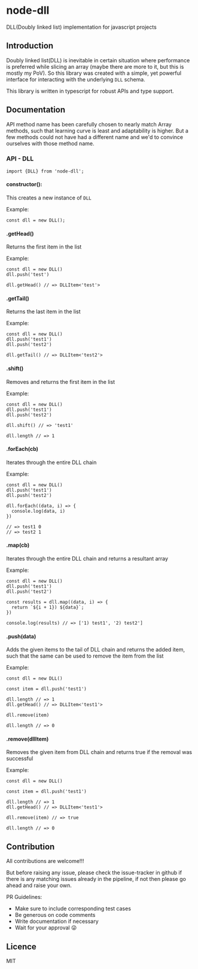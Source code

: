 # node-dll
DLL(Doubly linked list) implementation for javascript projects

## Introduction
Doubly linked list(DLL) is inevitable in certain situation where performance is preferred while slicing an array (maybe there are more to it, but this is mostly my PoV).
So this library was created with a simple, yet powerful interface for interacting with the underlying `DLL` schema.

This library is written in typescript for robust APIs and type support.


## Documentation
API method name has been carefully chosen to nearly match Array methods, such that learning curve is least and adaptability is higher. But a few methods could not have had a different name and we'd to convince ourselves with those method name.

### API - DLL

```JS
import {DLL} from 'node-dll';
```

#### constructor():   
This creates a new instance of `DLL`

Example:  

```JS
const dll = new DLL();
```

#### .getHead()
Returns the first item in the list

Example:

```JS
const dll = new DLL()
dll.push('test')

dll.getHead() // => DLLItem<'test'>
```

#### .getTail()
Returns the last item in the list

Example:

```JS
const dll = new DLL()
dll.push('test1')
dll.push('test2')

dll.getTail() // => DLLItem<'test2'>
```


#### .shift()
Removes and returns the first item in the list

Example:

```JS
const dll = new DLL()
dll.push('test1')
dll.push('test2')

dll.shift() // => 'test1'

dll.length // => 1
```

#### .forEach(cb)
Iterates through the entire DLL chain

Example:

```JS
const dll = new DLL()
dll.push('test1')
dll.push('test2')

dll.forEach((data, i) => {
  console.log(data, i)
})

// => test1 0
// => test2 1
```

#### .map(cb)
Iterates through the entire DLL chain and returns a resultant array

Example:

```JS
const dll = new DLL()
dll.push('test1')
dll.push('test2')

const results = dll.map((data, i) => {
  return `${i + 1}) ${data}`;
})

console.log(results) // => ['1) test1', '2) test2']
```

#### .push(data) 
Adds the given items to the tail of DLL chain and returns the added item, such that the same can be used to remove the item from the list

Example:

```JS
const dll = new DLL()

const item = dll.push('test1')

dll.length // => 1
dll.getHead() // => DLLItem<'test1'>

dll.remove(item)

dll.length // => 0
```

#### .remove(dllItem)
Removes the given item from DLL chain and returns true if the removal was successful

Example:

```JS
const dll = new DLL()

const item = dll.push('test1')

dll.length // => 1
dll.getHead() // => DLLItem<'test1'>

dll.remove(item) // => true

dll.length // => 0
```

## Contribution

All contributions are welcome!!!

But before raising any issue, please check the issue-tracker in github if there is any matching issues already in the pipeline, if not then please go ahead and raise your own.

PR Guidelines:
- Make sure to include corresponding test cases
- Be generous on code comments
- Write documentation if necessary
- Wait for your approval 😜

## Licence

MIT